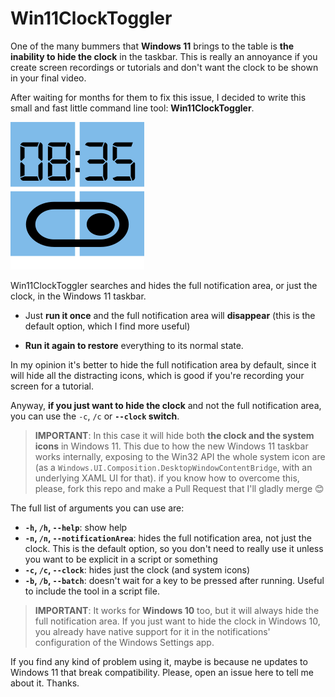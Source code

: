 # Win11ClockToggler

One of the many bummers that **Windows 11** brings to the table is **the inability to hide the clock** in the taskbar. This is really an annoyance if you create screen recordings or tutorials and don't want the clock to be shown in your final video.

After waiting for months for them to fix this issue, I decided to write this small and fast little command line tool: **Win11ClockToggler**.

![The app icon](Win11ClockToggler.png)

Win11ClockToggler searches and hides the full notification area, or just the clock, in the Windows 11 taskbar.

- Just **run it once** and the full notification area will **disappear** (this is the default option, which I find more useful)

- **Run it again to restore** everything to its normal state.

In my opinion it's better to hide the full notification area by default, since it will hide all the distracting icons, which is good if you're recording your screen for a tutorial.

Anyway, **if you just want to hide the clock** and not the full notification area,  you can use the `-c`, `/c` or **`--clock` switch**. 

> **IMPORTANT**: In this case it will hide both **the clock and the system icons** in Windows 11. This due to how the new Windows 11 taskbar works internally, exposing to the Win32 API the whole system icon are (as a `Windows.UI.Composition.DesktopWindowContentBridge`, with an underlying XAML UI for that). if you know how to overcome this, please, fork this repo and make a Pull Request that I'll gladly merge :blush:

The full list of arguments you can use are:

- **`-h`, `/h`, `--help`**: show help
- **`-n`, `/n`, `--notificationArea`**: hides the full notification area, not just the clock. This is the default option, so you don't need to really use it unless you want to be explicit in a script or something
- **`-c`, `/c`, `--clock`**: hides just the clock (and system icons)
- **`-b`, `/b`, `--batch`**: doesn't wait for a key to be pressed after running. Useful to include the tool in a script file.

> **IMPORTANT**: It works for **Windows 10** too, but it will always hide the full notification area.
> If you just want to hide the clock in Windows 10, you already have native support for it
> in the notifications' configuration of the Windows Settings app.

If you find any kind of problem using it, maybe is because ne updates to Windows 11 that break compatibility. Please, open an issue here to tell me about it. Thanks.
